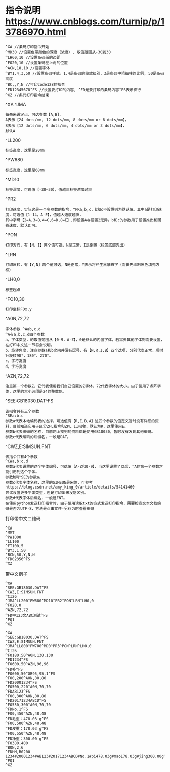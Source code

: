 # 指令说明    https://www.cnblogs.com/turnip/p/13786970.html
    ^XA //条码打印指令开始
    ^MD30 //设置色带颜色的深度（浓度）, 取值范围从-30到30
    ^LH60,10 //设置条码纸的边距
    ^FO20,10 //设置条码左上角的位置
    ^ACN,18,10 //设置字体
    ^BY1.4,3,50 //设置条码样式。1.4是条码的缩放级别，3是条码中粗细柱的比例, 50是条码高度
    ^BC,,Y,N //打印code128的指令
    ^FD12345678^FS //设置要打印的内容, ^FD是要打印的条码内容^FS表示换行
    ^XZ //条码打印指令结束

^XA 
^JMA
    
    每毫米设定点，可选参数【A,B】，
    A表示【24 dots/mm, 12 dots/mm, 8 dots/mm or 6 dots/mm】，
    B表示【12 dots/mm, 6 dots/mm, 4 dots/mm or 3 dots/mm】，
    默认A

^LL200 

    标签高度，这里是20mm
^PW680

    标签宽度，这里是68mm
^MD10

    标签深度，可选值【-30~30】，值越高标签浓度越高
^PR2
    
    打印速度，实际这是一个多参数的指令，^PRa,b,c，b和c不设置则为默认值。其中a是打印速度，可选值【1-14，A-E】，值越大速度越快，
    其中字母【2=A,3=B,4=C,6=D,8=E】,即设置A与设置2无异。b和c的参数用于设置推出和回卷速度，默认即可。
^PON

    打印方向，有【N，I】两个值可选，N是正常，I是倒置（标签底部先出）
^LRN

    打印反转，有【Y,N】两个值可选，N是正常，Y表示将产生黑底白字（需要先绘制黑色填充方框）
^LH0,0

    标签起点
^FO10,30  

    打印坐标FOx,y

^A0N,72,72 

    字体参数 ^Aab,c,d
    ^A有a,b,c,d四个参数
    a，字体类型，的取值范围从【0-9，A-Z】，0是默认的内置字体，若需要其他字体则需要设置，在打印中文这一节将会说明。
    b，旋转角度，注意参数a和b之间并没有逗号，有【N,R,I,B】四个选项，分别代表正常，顺时针旋转90°，180°、270°。
    c，字符高度
    d，字符宽度

^AZN,72,72

    注意第一个参数Z，它代表使用我们自己设置的Z字体，72代表字体的大小，由于使用了点阵字体，这里的大小必须是24的整数倍。
^SEE:GB18030.DAT^FS

    该指令共有三个参数
    ^SEa:b.c
    参数a代表本地编码表的选择，可选值有【R,E,B,A】这四个参数的值定义暂时没有详细的资料，目前知道它用于区分ZPL指令和ZPL II指令，默认为R，这里使用E。
    参数b代表编码的名称，目前网上找到的资料都是使用GB18030，暂时没有发现其他编码。
    参数c代表编码的后缀名，一般是DAT。

^CWZ,E:SIMSUN.FNT

    该指令共有4个参数
    ^CWa,b:c.d
    参数a代表设置的这个字体编号，可选值【A-Z和0-9】，当这里设置了以后，^A的第一个参数才能引用到这个字体。
    参数b同^SE的参数a。
    参数c代表字体名称，这里的SIMSUN是宋体，可参考
    https://blog.csdn.net/amy_king_0/article/details/54141460
    尝试设置更多字体类型，但是打印出来没啥区别。
    参数d代表字体后缀名，一般是FNT。
    在使用python发送打印指令时，由于使用读取txt的方式发送打印指令，需要检查文本文档编码是否为UTF-8，方法是点击文件-另存为时查看编码

打印带中文二维码

    ^XA
    ^MMT
    ^PW1000
    ^LL100
    ^FT100,5
    ^BY3,1,50
    ^BCN,50,Y,N,N
    ^FD02356^FS
    ^XZ

带中文例子

    ^XA
    ^SEE:GB18030.DAT^FS
    ^CWZ,E:SIMSUN.FNT
    ^CI26
    ^JMA^LL200^PW680^MD10^PR2^PON^LRN^LH0,0
    ^FO20,0
    ^AZN,72,72
    ^FD中123文ABC测试^FS
    ^PQ1
    ^XZ

    ^XA
    ^SEE:GB18030.DAT^FS
    ^CWZ,E:SIMSUN.FNT
    ^JMA^LL800^PW700^MD0^PR3^PON^LRN^LH0,0
    ^CI26
    ^FO180,50^A0N,130,130
    ^FD1234^FS
    ^FO600,50^AZN,96,96
    ^FD补^FS
    ^FO600,50^GB95,95,1^FS
    ^FO0,200^A0N,80,80
    ^FD20001234^FS
    ^FO500,220^A0N,70,70
    ^FDAB123^FS
    ^FO0,300^A0N,80,80
    ^FD20171234ABCD^FS
    ^FO550,300^A0N,70,70
    ^FDNo.1^FS
    ^FO0,450^AZN,48,48
    ^FD毛重：478.03 g^FS
    ^FO0,500^AZN,48,48
    ^FD皮重：178.03 g^FS
    ^FO0,550^AZN,48,48
    ^FD净重：300.00 g^FS
    ^FO380,400
    ^BQN,2,6
    ^FDHM,B0200 1234#20001234#AB123#20171234ABCD#No.1#pi478.03g#mao178.03g#jing300.00g^FS
    ^PQ1
    ^XZ
